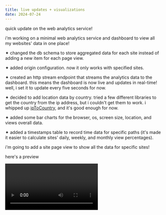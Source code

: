 ```yaml
---
title: live updates + visualizations
date: 2024-07-24
---
```


quick update on the web analytics service!

<aside>i'm working on a minimal web analytics service and dashboard to view all my websites' data in one place!</aside>

✦ changed the db schema to store aggregated data for each site instead of adding a new item for each page view.

✦ added origin configuration. now it only works with specified sites.

✦ created an http stream endpoint that streams the analytics data to the dashboard. this means the dashboard is now live and updates in real-time! well, i set it to update every five seconds for now.

✦ decided to add location data by country. tried a few different libraries to get the country from the ip address, but i couldn't get them to work. i whipped up [ipToCountry](https://www.val.town/v/iamseeley/ipToCountry), and it's good enough for now.

✦ added some bar charts for the browser, os, screen size, location, and views overall data.

✦ added a timestamps table to record time data for specific paths (it's made it easier to calculate sites' daily, weekly, and monthly view percentages).

i'm going to add a site page view to show all the data for specific sites!

here's a preview 

<video controls><source src="https://res.cloudinary.com/dcwnusepx/video/upload/v1721938180/tseeley/1demowebanalytics_ufauun.mp4"></video>
